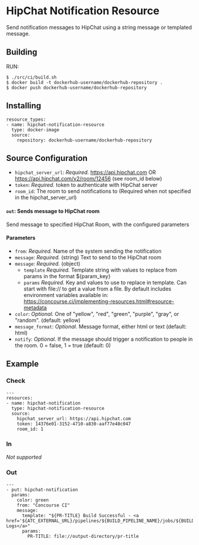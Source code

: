 # HipChat Notification Resource

Send notification messages to HipChat using a string message or templated message.

## Building
RUN:
```
$ ./src/ci/build.sh
$ docker build -t dockerhub-username/dockerhub-repository .
$ docker push dockerhub-username/dockerhub-repository
```

## Installing

```
resource_types:
- name: hipchat-notification-resource
  type: docker-image
  source:
    repository: dockerhub-username/dockerhub-repository
```

## Source Configuration

* `hipchat_server_url`: *Required.* https://api.hipchat.com OR https://api.hipchat.com/v2/room/12456 (see room_id below)
* `token`: *Required.* token to authenticate with HipChat server
* `room_id`: The room to send notifications to (Required when not specified in the hipchat_server_url)

#### `out`: Sends message to HipChat room

Send message to specified HipChat Room, with the configured parameters

#### Parameters
* `from`: *Required.* Name of the system sending the notification
* `message`: *Required.* (string) Text to send to the HipChat room
* `message`: *Required.* (object)
  + `template` *Required.* Template string with values to replace from params in the format ${param_key}
  + `params` *Required.* Key and values to use to replace in template. Can start with file:// to get a value from a file. By default includes environment variables available in: https://concourse.ci/implementing-resources.html#resource-metadata
* `color`: *Optional.* One of "yellow", "red", "green", "purple", "gray", or "random". (default: yellow)
* `message_format`: *Optional.* Message format, either html or text (default: html)
* `notify`: *Optional.* If the message should trigger a notification to people in the room. 0 = false, 1 = true (default: 0)

## Example

### Check
```
---
resources:
- name: hipchat-notification
  type: hipchat-notification-resource
  source:
    hipchat_server_url: https://api.hipchat.com
    token: 14376e01-3152-4710-a830-aaf77e48c047
    room_id: 1
```

### In

*Not supported*

### Out

```
---
- put: hipchat-notification
  params:
    color: green
    from: "Concourse CI"
    message:
      template: "${PR-TITLE} Build Successful - <a href='${ATC_EXTERNAL_URL}/pipelines/${BUILD_PIPELINE_NAME}/jobs/${BUILD_JOB_NAME}/builds/${BUILD_NAME}'>Build Logs</a>"
      params:
        PR-TITLE: file://output-directory/pr-title
```
